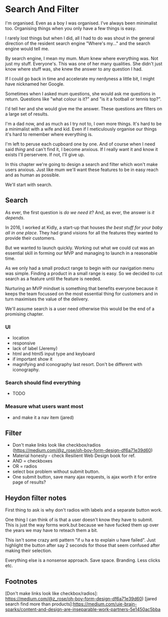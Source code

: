 # Search And Filter

I'm organised. Even as a boy I was organised. I've always been minimalist too. Organising things when you only have a few things is easy.

I rarely lost things but when I did, all I had to do was shout in the general direction of the resident search engine "Where's my..." and the search engine would tell me.

By search engine, I mean my mum. Mum knew where everything was. Not just my stuff. Everyone's. This was one of her many qualities. She didn't just know where stuff was, she knew the answer to any question I had.

If I could go back in time and accelerate my nerdyness a little bit, I might have nicknamed her Google.

Sometimes when I asked mum questions, she would ask me questions in return. Questions like "what colour is it?" and "is it a football or tennis top?".

I'd tell her and she would give me the answer. These questions are filters on a large set of results.

I'm a dad now, and as much as I try not to, I own more things. It's hard to be a minimalist with a wife and kid. Even if I meticulously organise our things it's hard to remember where everything is.

I'm left to peruse each cupboard one by one. And of course when I need said *thing* and can't find it, I become anxious. If I really want it and know it exists I'll perservere. If not, I'll give up.

In this chapter we're going to design a search and filter which won't make users anxious. Just like mum we'll want these features to be in easy reach and as human as possible.

We'll start with search.

## Search

As ever, the first question is *do we need it*? And, as ever, the answer is *it depends*.

In 2016, I worked at Kidly, a start-up that houses *the best stuff for your baby all in one place*. They had grand visions for all the features they wanted to provide their customers.

But we wanted to launch quickly. Working out what we could cut was an essential skill in forming our MVP and managing to launch in a reasonable time.

As we only had a small product range to begin with our navigation menu was simple. Finding a product in a small range is easy. So we decided to cut search as a feature until the feature is needed.

Nurturing an MVP mindset is something that benefits everyone because it keeps the team focussed on the most essential thing for customers and in turn maximises the value of the delivery.

We'll assume search is a user need otherwise this would be the end of a promising chapter.

### UI

- location
- responsive
- lack of label (Jeremy)
- html and html5 input type and keyboard
- if important show it
- magnifying and iconography last resort. Don't be different with iconography.

### Search should find everything

- TODO

### Measure what users want most

- and make it a nav item (jared)

## Filter

- Don't make links look like checkbox/radios (https://medium.com/@z_rose/oh-boy-form-design-df6a71e39d60)
- Material honesty - check Resilient Web Design book for ref.
- AND = checkboxes
- OR = radios
- select box problem without submit button.
- One submit button, save many ajax requests, is ajax worth it for entire page of results?

## Heydon filter notes

First thing to ask is why don't radios with labels and a separate button work.

One thing I can think of is that a user doesn't know they have to submit.  This is just the way forms work.but because we have fucked them up over the years we may have to reteach them a bit.

This isn't some crazy anti pattern "if u ha e to explain u have failed". Just highlight the button after say 2 seconds for those that seem confused after making their selection.

Everything else is a nonsense approach. Save space. Branding. Less clicks etc.

## Footnotes

[Facet search]: https://articles.uie.com/faceted_search/
[Don't make links look like checkbox/radios]: https://medium.com/@z_rose/oh-boy-form-design-df6a71e39d60)
[jared search find more than products]:https://medium.com/uie-brain-sparks/content-and-design-are-inseparable-work-partners-5e1450ac5bba

